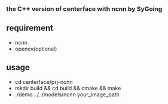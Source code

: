 ### the C++ version of centerface with ncnn by SyGoing

## requirement
- ncnn
- opencv(optional)

## usage 
 * cd centerface/prj-ncnn
 * mkdir build && cd build && cmake && make
 * ./demo ../../models/ncnn  your_image_path

  
 